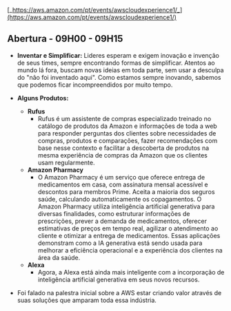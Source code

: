 [_https://aws.amazon.com/pt/events/awscloudexperience1/_](https://aws.amazon.com/pt/events/awscloudexperience1/)

## Abertura - 09H00 - 09H15

* **Inventar e Simplificar:** Lideres esperam e exigem inovação e invenção de seus times, sempre encontrando formas de simplificar. Atentos ao mundo lá fora, buscam novas ideias em toda parte, sem usar a desculpa do "não foi inventado aqui". Como estamos sempre inovando, sabemos que podemos ficar incompreendidos por muito tempo.

* **Alguns Produtos:**
    * **Rufus**
        * Rufus é um assistente de compras especializado treinado no catálogo de produtos da Amazon e informações de toda a web para responder perguntas dos clientes sobre necessidades de compras, produtos e comparações, fazer recomendações com base nesse contexto e facilitar a descoberta de produtos na mesma experiência de compras da Amazon que os clientes usam regularmente.
    * **Amazon Pharmacy**
      * O Amazon Pharmacy é um serviço que oferece entrega de medicamentos em casa, com assinatura mensal acessível e descontos para membros Prime. Aceita a maioria dos seguros saúde, calculando automaticamente os copagamentos. 
      O Amazon Pharmacy utiliza inteligência artificial generativa para diversas finalidades, como estruturar informações de prescrições, prever a demanda de medicamentos, oferecer estimativas de preços em tempo real, agilizar o atendimento ao cliente e otimizar a entrega de medicamentos. Essas aplicações demonstram como a IA generativa está sendo usada para melhorar a eficiência operacional e a experiência dos clientes na área da saúde.
    * **Alexa** 
        * Agora, a Alexa está ainda mais inteligente com a incorporação de inteligência artificial generativa em seus novos recursos.
* Foi falado na palestra inicial sobre a AWS estar criando valor através de suas soluções que amparam toda essa indústria.
